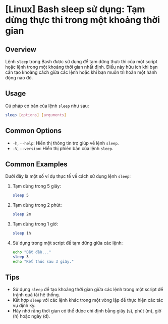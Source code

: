 # [Linux] Bash sleep sử dụng: Tạm dừng thực thi trong một khoảng thời gian

## Overview
Lệnh `sleep` trong Bash được sử dụng để tạm dừng thực thi của một script hoặc lệnh trong một khoảng thời gian nhất định. Điều này hữu ích khi bạn cần tạo khoảng cách giữa các lệnh hoặc khi bạn muốn trì hoãn một hành động nào đó.

## Usage
Cú pháp cơ bản của lệnh `sleep` như sau:
```bash
sleep [options] [arguments]
```

## Common Options
- `-h`, `--help`: Hiển thị thông tin trợ giúp về lệnh `sleep`.
- `-V`, `--version`: Hiển thị phiên bản của lệnh `sleep`.

## Common Examples
Dưới đây là một số ví dụ thực tế về cách sử dụng lệnh `sleep`:

1. Tạm dừng trong 5 giây:
   ```bash
   sleep 5
   ```

2. Tạm dừng trong 2 phút:
   ```bash
   sleep 2m
   ```

3. Tạm dừng trong 1 giờ:
   ```bash
   sleep 1h
   ```

4. Sử dụng trong một script để tạm dừng giữa các lệnh:
   ```bash
   echo "Bắt đầu..."
   sleep 3
   echo "Kết thúc sau 3 giây."
   ```

## Tips
- Sử dụng `sleep` để tạo khoảng thời gian giữa các lệnh trong một script để tránh quá tải hệ thống.
- Kết hợp `sleep` với các lệnh khác trong một vòng lặp để thực hiện các tác vụ định kỳ.
- Hãy nhớ rằng thời gian có thể được chỉ định bằng giây (s), phút (m), giờ (h) hoặc ngày (d).